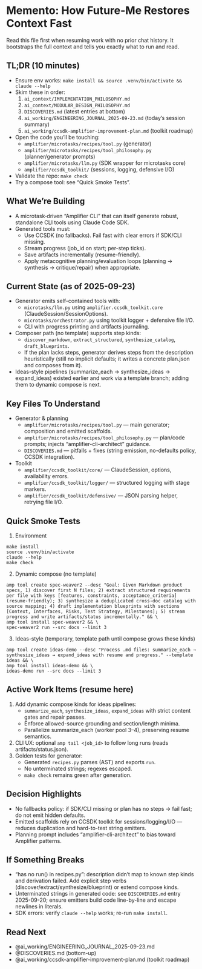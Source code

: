 # Memento: How Future-Me Restores Context Fast

Read this file first when resuming work with no prior chat history. It bootstraps the full context and tells you exactly what to run and read.

## TL;DR (10 minutes)
- Ensure env works: `make install && source .venv/bin/activate && claude --help`
- Skim these in order:
  1) `ai_context/IMPLEMENTATION_PHILOSOPHY.md`
  2) `ai_context/MODULAR_DESIGN_PHILOSOPHY.md`
  3) `DISCOVERIES.md` (latest entries at bottom)
  4) `ai_working/ENGINEERING_JOURNAL_2025-09-23.md` (today’s session summary)
  5) `ai_working/ccsdk-amplifier-improvement-plan.md` (toolkit roadmap)
- Open the code you’ll be touching:
  - `amplifier/microtasks/recipes/tool.py` (generator)
  - `amplifier/microtasks/recipes/tool_philosophy.py` (planner/generator prompts)
  - `amplifier/microtasks/llm.py` (SDK wrapper for microtasks core)
  - `amplifier/ccsdk_toolkit/` (sessions, logging, defensive I/O)
- Validate the repo: `make check`
- Try a compose tool: see “Quick Smoke Tests”.

## What We’re Building
- A microtask‑driven “Amplifier CLI” that can itself generate robust, standalone CLI tools using Claude Code SDK.
- Generated tools must:
  - Use CCSDK (no fallbacks). Fail fast with clear errors if SDK/CLI missing.
  - Stream progress (job_id on start; per-step ticks).
  - Save artifacts incrementally (resume-friendly).
  - Apply metacognitive planning/evaluation loops (planning → synthesis → critique/repair) when appropriate.

## Current State (as of 2025-09-23)
- Generator emits self-contained tools with:
  - `microtasks/llm.py` using `amplifier.ccsdk_toolkit.core` (ClaudeSession/SessionOptions).
  - `microtasks/orchestrator.py` using toolkit logger + defensive file I/O.
  - CLI with progress printing and artifacts journaling.
- Composer path (no template) supports step kinds:
  - `discover_markdown`, `extract_structured`, `synthesize_catalog`, `draft_blueprints`.
  - If the plan lacks steps, generator derives steps from the description heuristically (still no implicit defaults; it writes a concrete plan.json and composes from it).
- Ideas-style pipelines (summarize_each → synthesize_ideas → expand_ideas) existed earlier and work via a template branch; adding them to dynamic compose is next.

## Key Files To Understand
- Generator & planning
  - `amplifier/microtasks/recipes/tool.py` — main generator; composition and emitted scaffolds.
  - `amplifier/microtasks/recipes/tool_philosophy.py` — plan/code prompts; injects “amplifier-cli-architect” guidance.
  - `DISCOVERIES.md` — pitfalls + fixes (string emission, no-defaults policy, CCSDK integration).
- Toolkit
  - `amplifier/ccsdk_toolkit/core/` — ClaudeSession, options, availability errors.
  - `amplifier/ccsdk_toolkit/logger/` — structured logging with stage markers.
  - `amplifier/ccsdk_toolkit/defensive/` — JSON parsing helper, retrying file I/O.

## Quick Smoke Tests
1) Environment
```
make install
source .venv/bin/activate
claude --help
make check
```

2) Dynamic compose (no template)
```
amp tool create spec-weaver2 --desc "Goal: Given Markdown product specs, 1) discover first N files; 2) extract structured requirements per file with keys [features, constraints, acceptance_criteria] (resume-friendly); 3) synthesize a deduplicated cross-doc catalog with source mapping; 4) draft implementation blueprints with sections [Context, Interfaces, Risks, Test Strategy, Milestones]; 5) stream progress and write artifacts/status incrementally." && \
amp tool install spec-weaver2 && \
spec-weaver2 run --src docs --limit 3
```

3) Ideas-style (temporary, template path until compose grows these kinds)
```
amp tool create ideas-demo --desc "Process .md files: summarize_each → synthesize_ideas → expand_ideas with resume and progress." --template ideas && \
amp tool install ideas-demo && \
ideas-demo run --src docs --limit 3
```

## Active Work Items (resume here)
1) Add dynamic compose kinds for ideas pipelines:
   - `summarize_each`, `synthesize_ideas`, `expand_ideas` with strict content gates and repair passes.
   - Enforce allowed-source grounding and section/length minima.
   - Parallelize summarize_each (worker pool 3–4), preserving resume semantics.
2) CLI UX: optional `amp tail <job_id>` to follow long runs (reads artifacts/status.json).
3) Golden tests for generator:
   - Generated `recipes.py` parses (AST) and exports `run`.
   - No unterminated strings; regexes escaped.
   - `make check` remains green after generation.

## Decision Highlights
- No fallbacks policy: if SDK/CLI missing or plan has no steps → fail fast; do not emit hidden defaults.
- Emitted scaffolds rely on CCSDK toolkit for sessions/logging/I/O — reduces duplication and hard-to-test string emitters.
- Planning prompt includes “amplifier-cli-architect” to bias toward Amplifier patterns.

## If Something Breaks
- “has no run() in recipes.py”: description didn’t map to known step kinds and derivation failed. Add explicit step verbs (discover/extract/synthesize/blueprint) or extend compose kinds.
- Unterminated strings in generated code: see `DISCOVERIES.md` entry 2025-09-20; ensure emitters build code line-by-line and escape newlines in literals.
- SDK errors: verify `claude --help` works; re-run `make install`.

## Read Next
- @ai_working/ENGINEERING_JOURNAL_2025-09-23.md
- @DISCOVERIES.md (bottom-up)
- @ai_working/ccsdk-amplifier-improvement-plan.md (toolkit roadmap)

